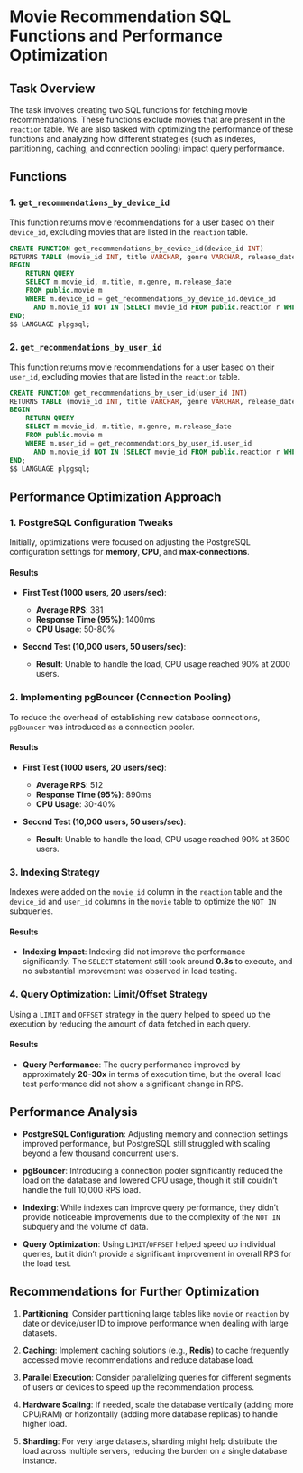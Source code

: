 
# Movie Recommendation SQL Functions and Performance Optimization

## Task Overview

The task involves creating two SQL functions for fetching movie recommendations. These functions exclude movies that are present in the `reaction` table. We are also tasked with optimizing the performance of these functions and analyzing how different strategies (such as indexes, partitioning, caching, and connection pooling) impact query performance.

## Functions

### 1. `get_recommendations_by_device_id`

This function returns movie recommendations for a user based on their `device_id`, excluding movies that are listed in the `reaction` table.

```sql
CREATE FUNCTION get_recommendations_by_device_id(device_id INT) 
RETURNS TABLE (movie_id INT, title VARCHAR, genre VARCHAR, release_date DATE) AS $$
BEGIN
    RETURN QUERY
    SELECT m.movie_id, m.title, m.genre, m.release_date
    FROM public.movie m
    WHERE m.device_id = get_recommendations_by_device_id.device_id
      AND m.movie_id NOT IN (SELECT movie_id FROM public.reaction r WHERE r.device_id = device_id);
END;
$$ LANGUAGE plpgsql;
```

### 2. `get_recommendations_by_user_id`

This function returns movie recommendations for a user based on their `user_id`, excluding movies that are listed in the `reaction` table.

```sql
CREATE FUNCTION get_recommendations_by_user_id(user_id INT) 
RETURNS TABLE (movie_id INT, title VARCHAR, genre VARCHAR, release_date DATE) AS $$
BEGIN
    RETURN QUERY
    SELECT m.movie_id, m.title, m.genre, m.release_date
    FROM public.movie m
    WHERE m.user_id = get_recommendations_by_user_id.user_id
      AND m.movie_id NOT IN (SELECT movie_id FROM public.reaction r WHERE r.device_id = device_id);
END;
$$ LANGUAGE plpgsql;
```

## Performance Optimization Approach

### 1. PostgreSQL Configuration Tweaks

Initially, optimizations were focused on adjusting the PostgreSQL configuration settings for **memory**, **CPU**, and **max-connections**.

#### Results

- **First Test (1000 users, 20 users/sec)**:
  - **Average RPS**: 381
  - **Response Time (95%)**: 1400ms
  - **CPU Usage**: 50-80%

- **Second Test (10,000 users, 50 users/sec)**:
  - **Result**: Unable to handle the load, CPU usage reached 90% at 2000 users.

### 2. Implementing pgBouncer (Connection Pooling)

To reduce the overhead of establishing new database connections, `pgBouncer` was introduced as a connection pooler.

#### Results

- **First Test (1000 users, 20 users/sec)**:
  - **Average RPS**: 512
  - **Response Time (95%)**: 890ms
  - **CPU Usage**: 30-40%

- **Second Test (10,000 users, 50 users/sec)**:
  - **Result**: Unable to handle the load, CPU usage reached 90% at 3500 users.

### 3. Indexing Strategy

Indexes were added on the `movie_id` column in the `reaction` table and the `device_id` and `user_id` columns in the `movie` table to optimize the `NOT IN` subqueries.

#### Results

- **Indexing Impact**: Indexing did not improve the performance significantly. The `SELECT` statement still took around **0.3s** to execute, and no substantial improvement was observed in load testing.

### 4. Query Optimization: Limit/Offset Strategy

Using a `LIMIT` and `OFFSET` strategy in the query helped to speed up the execution by reducing the amount of data fetched in each query.

#### Results

- **Query Performance**: The query performance improved by approximately **20-30x** in terms of execution time, but the overall load test performance did not show a significant change in RPS.

## Performance Analysis

- **PostgreSQL Configuration**: Adjusting memory and connection settings improved performance, but PostgreSQL still struggled with scaling beyond a few thousand concurrent users.
  
- **pgBouncer**: Introducing a connection pooler significantly reduced the load on the database and lowered CPU usage, though it still couldn’t handle the full 10,000 RPS load.

- **Indexing**: While indexes can improve query performance, they didn’t provide noticeable improvements due to the complexity of the `NOT IN` subquery and the volume of data.

- **Query Optimization**: Using `LIMIT`/`OFFSET` helped speed up individual queries, but it didn’t provide a significant improvement in overall RPS for the load test.

## Recommendations for Further Optimization

1. **Partitioning**: Consider partitioning large tables like `movie` or `reaction` by date or device/user ID to improve performance when dealing with large datasets.
   
2. **Caching**: Implement caching solutions (e.g., **Redis**) to cache frequently accessed movie recommendations and reduce database load.

3. **Parallel Execution**: Consider parallelizing queries for different segments of users or devices to speed up the recommendation process.

4. **Hardware Scaling**: If needed, scale the database vertically (adding more CPU/RAM) or horizontally (adding more database replicas) to handle higher load.

5. **Sharding**: For very large datasets, sharding might help distribute the load across multiple servers, reducing the burden on a single database instance.

